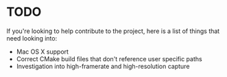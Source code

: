 # TODO
If you're looking to help contribute to the project, here is a list
of things that need looking into:
 
* Mac OS X support
* Correct CMake build files that don't reference user specific paths
* Investigation into high-framerate and high-resolution capture

